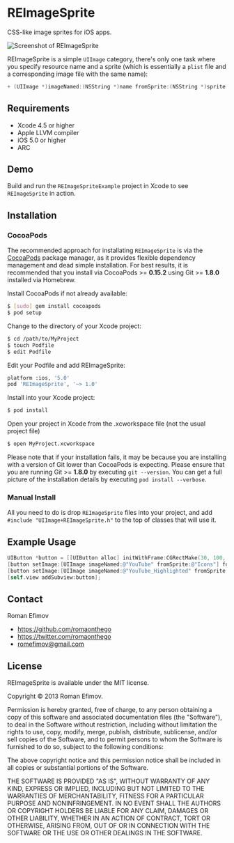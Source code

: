 # REImageSprite

CSS-like image sprites for iOS apps.

![Screenshot of REImageSprite](https://github.com/romaonthego/REImageSprite/raw/master/Screenshot.png "REImageSprite Screenshot")

REImageSprite is a simple `UIImage` category, there's only one task where you specify resource name and a sprite (which is essentially a `plist` file and a corresponding image file with the same name):

``` objective-c
+ (UIImage *)imageNamed:(NSString *)name fromSprite:(NSString *)sprite;
```

## Requirements
* Xcode 4.5 or higher
* Apple LLVM compiler
* iOS 5.0 or higher
* ARC

## Demo

Build and run the `REImageSpriteExample` project in Xcode to see `REImageSprite` in action.

## Installation

### CocoaPods

The recommended approach for installating `REImageSprite` is via the [CocoaPods](http://cocoapods.org/) package manager, as it provides flexible dependency management and dead simple installation.
For best results, it is recommended that you install via CocoaPods >= **0.15.2** using Git >= **1.8.0** installed via Homebrew.

Install CocoaPods if not already available:

``` bash
$ [sudo] gem install cocoapods
$ pod setup
```

Change to the directory of your Xcode project:

``` bash
$ cd /path/to/MyProject
$ touch Podfile
$ edit Podfile
```

Edit your Podfile and add REImageSprite:

``` bash
platform :ios, '5.0'
pod 'REImageSprite', '~> 1.0'
```

Install into your Xcode project:

``` bash
$ pod install
```

Open your project in Xcode from the .xcworkspace file (not the usual project file)

``` bash
$ open MyProject.xcworkspace
```

Please note that if your installation fails, it may be because you are installing with a version of Git lower than CocoaPods is expecting. Please ensure that you are running Git >= **1.8.0** by executing `git --version`. You can get a full picture of the installation details by executing `pod install --verbose`.

### Manual Install

All you need to do is drop `REImageSprite` files into your project, and add `#include "UIImage+REImageSprite.h"` to the top of classes that will use it.

## Example Usage

``` objective-c
UIButton *button = [[UIButton alloc] initWithFrame:CGRectMake(30, 100, 50, 50)];
[button setImage:[UIImage imageNamed:@"YouTube" fromSprite:@"Icons"] forState:UIControlStateNormal];
[button setImage:[UIImage imageNamed:@"YouTube_Highlighted" fromSprite:@"Icons"] forState:UIControlStateHighlighted];
[self.view addSubview:button];
```

## Contact

Roman Efimov

- https://github.com/romaonthego
- https://twitter.com/romaonthego
- romefimov@gmail.com

## License

REImageSprite is available under the MIT license.

Copyright © 2013 Roman Efimov.

Permission is hereby granted, free of charge, to any person obtaining a copy of this software and associated documentation files (the "Software"), to deal in the Software without restriction, including without limitation the rights to use, copy, modify, merge, publish, distribute, sublicense, and/or sell copies of the Software, and to permit persons to whom the Software is furnished to do so, subject to the following conditions:

The above copyright notice and this permission notice shall be included in all copies or substantial portions of the Software.

THE SOFTWARE IS PROVIDED "AS IS", WITHOUT WARRANTY OF ANY KIND, EXPRESS OR IMPLIED, INCLUDING BUT NOT LIMITED TO THE WARRANTIES OF MERCHANTABILITY, FITNESS FOR A PARTICULAR PURPOSE AND NONINFRINGEMENT. IN NO EVENT SHALL THE AUTHORS OR COPYRIGHT HOLDERS BE LIABLE FOR ANY CLAIM, DAMAGES OR OTHER LIABILITY, WHETHER IN AN ACTION OF CONTRACT, TORT OR OTHERWISE, ARISING FROM, OUT OF OR IN CONNECTION WITH THE SOFTWARE OR THE USE OR OTHER DEALINGS IN THE SOFTWARE.
